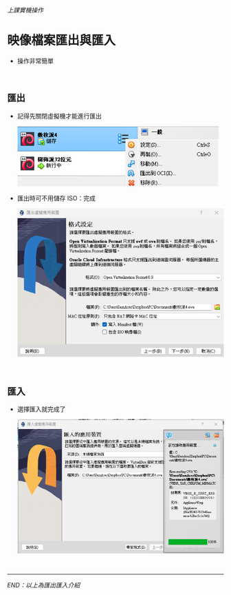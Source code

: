 *上課實機操作*

# 映像檔案匯出與匯入

- 操作非常簡單

</br>

## 匯出

- 記得先關閉虛擬機才能進行匯出

  ![img](images/img_30.png)
- 匯出時可不用儲存 ISO：完成

  ![img](images/img_31.png)

</br>


## 匯入

- 選擇匯入就完成了

  ![](images/img_33.png)


</br>

---

_END：以上為匯出匯入介紹_
